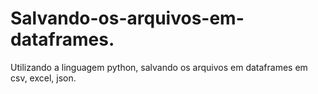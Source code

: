 # Salvando-os-arquivos-em-dataframes.
Utilizando a linguagem python, salvando os arquivos em dataframes em csv, excel, json. 
